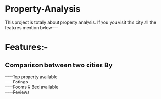 # Property-Analysis

This project is totally about property analysis. If you you visit this city all the features mention below---

# Features:-<br />
## Comparison between two cities By 
 ----Top property available <br />
 ----Ratings<br />
 ----Rooms & Bed available<br />
 ----Reviews<br />
